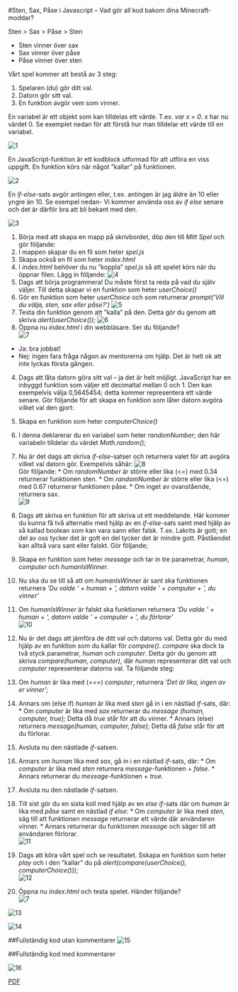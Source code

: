 #Sten, Sax, Påse i Javascript – Vad gör all kod bakom dina Minecraft-moddar?

Sten > Sax > Påse > Sten

* Sten vinner över sax
* Sax vinner över påse
* Påse vinner över sten

Vårt spel kommer att bestå av 3 steg:
1.	Spelaren (du) gör ditt val.
2.	Datorn gör sitt val.
3.	En funktion avgör vem som vinner. 

En variabel är ett objekt som kan tilldelas ett värde. T.ex. *var x = 0*. *x* har nu värdet 0. Se exemplet nedan för att förstå hur man tilldelar ett värde till en variabel.

![1](https://cloud.githubusercontent.com/assets/4598641/6096685/41be50e2-afa0-11e4-95f0-2c50da91da4f.png)

En JavaScript-funktion är ett kodblock utformad för att utföra en viss uppgift. En funktion körs när något ”kallar” på funktionen.

![2](https://cloud.githubusercontent.com/assets/4598641/6098352/1be867d6-afdc-11e4-9cf7-1ff2393cfbfc.png)

En *if-else*-sats avgör antingen eller, t.ex. antingen är jag äldre än 10 eller yngre än 10. Se exempel nedan- Vi kommer använda oss av *if else* senare och det är därför bra att bli bekant med den. 

![3](https://cloud.githubusercontent.com/assets/4598641/6098353/25435f02-afdc-11e4-9ec9-2bea912f0eec.png)

1.	Börja med att skapa en mapp på skrivbordet, döp den till *Mitt Spel* och gör följande:
  1.	I mappen skapar du en fil som heter *spel.js*
  2.	Skapa också en fil som heter *index.html*
2.	I *index.html* behöver du nu ”koppla” *spel.js* så att spelet körs när du öppnar filen. Lägg in följande:
![4](https://cloud.githubusercontent.com/assets/4598641/6098354/2548a52a-afdc-11e4-9250-b7f454b0c933.png)
3.	Dags att börja programmera! Du måste först ta reda på vad du själv väljer. Till detta skapar vi en funktion som heter *userChoice()*
  1.	Gör en funktion som heter *userChoice* och som returnerar *prompt(’Vill du välja, sten, sax eller påse?’)*
  ![5](https://cloud.githubusercontent.com/assets/4598641/6098355/2f6bbdb2-afdc-11e4-8df6-31a200dbb858.png)
  2.	Testa din funktion genom att ”kalla” på den. Detta gör du genom att skriva *alert(userChoice());*
  ![6](https://cloud.githubusercontent.com/assets/4598641/6098357/2f6cfe3e-afdc-11e4-9e71-1b2c99f76e77.png)
  3.	Öppna nu *index.html* i din webbläsare. Ser du följande?  
  ![7](https://cloud.githubusercontent.com/assets/4598641/6098356/2f6c29be-afdc-11e4-965a-a28c69966f12.png)
  *	Ja: bra jobbat! 
  *	Nej: ingen fara fråga någon av mentorerna om hjälp. Det är helt ok att inte lyckas första gången.

4.	Dags att låta datorn göra sitt val &ndash; ja det är helt möjligt. JavaScript har en inbyggd funktion som väljer ett decimaltal mellan 0 och 1. Den kan exempelvis välja 0,5645454; detta kommer representera ett värde senare. Gör följande för att skapa en funktion som låter datorn avgöra vilket val den gjort:
  1.	Skapa en funktion som heter *computerChoice()*
  2.	I denna deklarerar du en variabel som heter *randomNumber*; den här variabeln tilldelar du värdet *Math.random();*
  3.	Nu är det dags att skriva *if-else*-satser och returnera valet för att avgöra vilket val datorn gör. Exempelvis såhär:    	![8](https://cloud.githubusercontent.com/assets/4598641/6098358/2f6de0f6-afdc-11e4-9692-177895e05c1c.png)  
  Gör följande:
    *	Om *randomNumber* är större eller lika (<=) med 0.34 returnerar funktionen sten.
    *	Om *randomNumber* är större eller lika (<=) med 0.67 returnerar funktionen påse.
    *	Om inget av ovanstående, returnera sax.  
![9](https://cloud.githubusercontent.com/assets/4598641/6098359/2f6f2e20-afdc-11e4-907a-8d3daed623aa.png)
 
5.	Dags att skriva en funktion för att skriva ut ett meddelande. Här kommer du kunna få två alternativ med hjälp av en *if-else*-sats samt med hjälp av så kallad boolean som kan vara sann eller falsk. T.ex. Lakrits är gott; en del av oss tycker det är gott en del tycker det är mindre gott. Påståendet kan alltså vara sant eller falskt. Gör följande;
  1.	Skapa en funktion som heter *message* och tar in tre parametrar, *human*, *computer* och *humanIsWinner*.
  2.	Nu ska du se till så att om *humanIsWinner* är sant ska funktionen returnera *'Du valde ' + human + ', datorn valde ' + computer + ', du vinner'*
  3.	Om *humanIsWinner* är falskt ska funktionen returnera *'Du valde ' + human + ', datorn valde ' + computer + ', du förlorar'*  
![10](https://cloud.githubusercontent.com/assets/4598641/6098361/36937044-afdc-11e4-8c23-dc4ca716adb7.png)
 
6.	Nu är det dags att jämföra de ditt val och datorns val. Detta gör du med hjälp av en funktion som du kallar för *compare()*. *compare* ska dock ta två styck parametrar, *human* och *computer*. Detta gör du genom att skriva *compare(human, computer)*, där *human* representerar ditt val och *computer* representerar datorns val. Ta följande steg:
  1.	Om *human* är lika med (===) *computer*, returnera *'Det är lika, ingen av er vinner';*
  2.	Annars om (else if) *human* är lika med *sten* gå in i en nästlad *if*-sats, där:
    *	Om *computer* är lika med *sax* returnerar du *message (human, computer, true);*   Detta då *true* står för att du vinner.
    *	Annars (else) returnera *message(human, computer, false);*  Detta då *false* står för att du förlorar.
  3.	Avsluta nu den nästlade *if*-satsen.
  4.	Annars om *human* lika med *sax*, gå in i en nästlad *if*-sats, där:
    *	Om *computer* är lika med *sten* returnera *message*-funktionen + *false*.
    *	Annars returnerar du *message*-funktionen + *true*.
  5.	Avsluta nu den nästlade *if*-satsen.
  6. Till sist gör du en sista koll med hjälp av en *else if*-sats där om *human* är lika med *påse* samt en nästlad *if else*:
    *	Om *computer* är lika med *sten*, säg till att funktionen *message* returnerar ett värde där användaren vinner.
    *	Annars returnerar du funktionen *message* och säger till att användaren förlorar.  
![11](https://cloud.githubusercontent.com/assets/4598641/6098362/36b2ca48-afdc-11e4-9b93-f785f768b9d5.png)
 
7.	Dags att köra vårt spel och se resultatet. Sskapa en funktion som heter *play* och i den ”kallar” du på *alert(compare(userChoice(), computerChoice()));*  
![12](https://cloud.githubusercontent.com/assets/4598641/6098363/36cd396e-afdc-11e4-9612-5316c121411f.png)
	 
8.	Öppna nu *index.html* och testa spelet. Händer följande?  
![7](https://cloud.githubusercontent.com/assets/4598641/6098356/2f6c29be-afdc-11e4-965a-a28c69966f12.png)

![13](https://cloud.githubusercontent.com/assets/4598641/6098364/36cecf4a-afdc-11e4-9cb9-661b196c3e08.png)

![14](https://cloud.githubusercontent.com/assets/4598641/6098365/36d253fe-afdc-11e4-827c-1880b794aaf1.png)

##Fullständig kod utan kommentarer 
![15](https://cloud.githubusercontent.com/assets/4598641/6098366/36d39368-afdc-11e4-9991-fc488dc157b2.png)

##Fullständig kod med kommentarer 

![16](https://cloud.githubusercontent.com/assets/4598641/6098367/36d852b8-afdc-11e4-9382-526b10a0e786.png)
 
[PDF](https://gitprint.com/carlrobert/Hello-ScriptCraft/blob/master/JavaScript/StenSaxP%C3%A5se.md)
